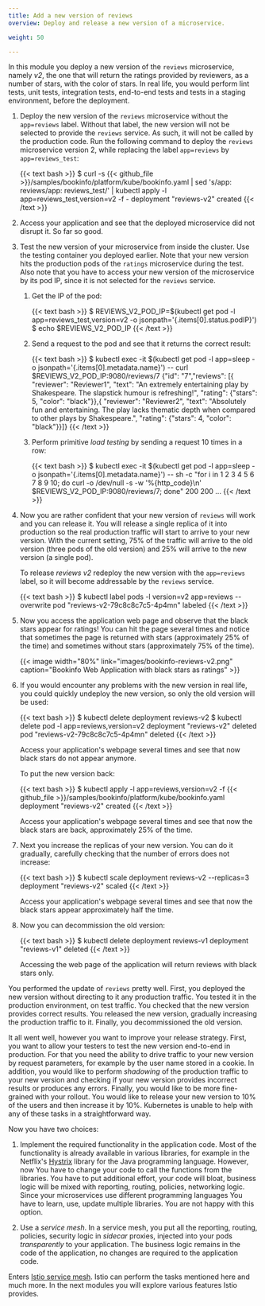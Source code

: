 ```yaml
---
title: Add a new version of reviews
overview: Deploy and release a new version of a microservice.

weight: 50

---
```


In this module you deploy a new version of the `reviews` microservice, namely _v2_, the one that will return the ratings
provided by reviewers, as a number of stars, with the color of stars. In real life, you would perform lint tests,
unit tests, integration tests, end-to-end tests and tests in a staging environment, before the deployment.

1.  Deploy the new version of the `reviews` microservice without the `app=reviews` label. Without that label, the new
    version will not be selected to provide the `reviews` service. As such, it will not be called by the production code.
    Run the following command to deploy the `reviews` microservice version 2, while replacing the label `app=reviews` by `app=reviews_test`:

    {{< text bash >}}
    $ curl -s {{< github_file >}}/samples/bookinfo/platform/kube/bookinfo.yaml | sed 's/app: reviews/app: reviews_test/' | kubectl apply -l app=reviews_test,version=v2 -f -
    deployment "reviews-v2" created
    {{< /text >}}

1.  Access your application and see that the deployed microservice did not disrupt it. So far so good.

1.  Test the new version of your microservice from inside the cluster. Use the testing container you deployed
    earlier. Note that your new version hits the production pods of the `ratings` microservice during the test. Also
    note that you have to access your new version of the microservice by its pod IP, since it is not selected for the
    `reviews` service.

    1.  Get the IP of the pod:

        {{< text bash >}}
        $ REVIEWS_V2_POD_IP=$(kubectl get pod -l app=reviews_test,version=v2 -o jsonpath='{.items[0].status.podIP}')
        $ echo $REVIEWS_V2_POD_IP
        {{< /text >}}

    1.  Send a request to the pod and see that it returns the correct result:

        {{< text bash >}}
        $ kubectl exec -it $(kubectl get pod -l app=sleep -o jsonpath='{.items[0].metadata.name}') -- curl $REVIEWS_V2_POD_IP:9080/reviews/7
        {"id": "7","reviews": [{  "reviewer": "Reviewer1",  "text": "An extremely entertaining play by Shakespeare. The slapstick humour is refreshing!", "rating": {"stars": 5, "color": "black"}},{  "reviewer": "Reviewer2",  "text": "Absolutely fun and entertaining. The play lacks thematic depth when compared to other plays by Shakespeare.", "rating": {"stars": 4, "color": "black"}}]}
        {{< /text >}}

    1.  Perform primitive _load testing_ by sending a request 10 times in a row:

        {{< text bash >}}
        $ kubectl exec -it $(kubectl get pod -l app=sleep -o jsonpath='{.items[0].metadata.name}') -- sh -c "for i in 1 2 3 4 5 6 7 8 9 10; do curl -o /dev/null -s -w '%{http_code}\n' $REVIEWS_V2_POD_IP:9080/reviews/7; done"
        200
        200
        ...
        {{< /text >}}

1.  Now you are rather confident that your new version of `reviews` will work and you can release it.
    You will release a single replica of it into production so the real production traffic will start to arrive to your
    new version. With the current setting, 75% of the traffic will arrive to the old version (three pods of the old
    version) and 25% will arrive to the new version (a single pod).

    To release _reviews v2_ redeploy the new version with the `app=reviews` label, so it will become addressable by
    the `reviews` service.

    {{< text bash >}}
    $ kubectl label pods -l version=v2 app=reviews --overwrite
    pod "reviews-v2-79c8c8c7c5-4p4mn" labeled
    {{< /text >}}

1.  Now you access the application web page and observe that the black stars appear for ratings! You can hit the page
    several times and notice that sometimes the page is returned with stars (approximately 25% of the time) and
    sometimes without stars (approximately 75% of the time).

    {{< image width="80%"
        link="images/bookinfo-reviews-v2.png"
        caption="Bookinfo Web Application with black stars as ratings"
        >}}

1.  If you would encounter any problems with the new version in real life, you could quickly undeploy the new version,
    so only the old version will be used:

    {{< text bash >}}
    $ kubectl delete deployment reviews-v2
    $ kubectl delete pod -l app=reviews,version=v2
    deployment "reviews-v2" deleted
    pod "reviews-v2-79c8c8c7c5-4p4mn" deleted
    {{< /text >}}

    Access your application's webpage several times and see that now black stars do not appear anymore.

    To put the new version back:

    {{< text bash >}}
    $ kubectl apply -l app=reviews,version=v2 -f {{< github_file >}}/samples/bookinfo/platform/kube/bookinfo.yaml
    deployment "reviews-v2" created
    {{< /text >}}

    Access your application's webpage several times and see that now the black stars are back, approximately 25% of the
    time.

1.  Next you increase the replicas of your new version. You can do it gradually, carefully checking that the number of
    errors does not increase:

    {{< text bash >}}
    $ kubectl scale deployment reviews-v2 --replicas=3
    deployment "reviews-v2" scaled
    {{< /text >}}

    Access your application's webpage several times and see that now the black stars appear approximately half the time.

1.  Now you can decommission the old version:

    {{< text bash >}}
    $ kubectl delete deployment reviews-v1
    deployment "reviews-v1" deleted
    {{< /text >}}

    Accessing the web page of the application will return reviews with black stars only.

You performed the update of `reviews` pretty well. First, you deployed the new version without directing to it any
production traffic. You tested it in the production environment, on test traffic.
You checked that the new version provides correct results. You released the new version,
gradually increasing the production traffic to it. Finally, you decommissioned the old version.

It all went well, however you want to improve your release strategy. First, you want to allow your testers to test the
new version end-to-end in production.
For that you need the ability to drive traffic to your new version by request parameters, for example by the user name
stored in a cookie. In addition, you would like to perform _shadowing_ of the production traffic to your new version and
checking if your new version provides incorrect results or produces any errors. Finally, you would like to be more
fine-grained with your rollout. You would like to release your new version to 10% of the users and then increase it by
10%. Kubernetes is unable to help with any of these tasks in a straightforward way.

Now you have two choices:

1. Implement the required functionality in the application code.
Most of the functionality is already available in various libraries, for example in the Netflix's
[Hystrix](https://github.com/Netflix/Hystrix) library  for the Java programming language.
However, now You have to change your code to call the functions from the libraries.
You have to put additional effort, your code will bloat, business logic will be mixed with reporting, routing, policies,
networking logic.
Since your microservices use different programming languages You have to learn, use, update multiple libraries.
You are not happy with this option.

1. Use a _service mesh_. In a service mesh, you put all the reporting, routing, policies, security logic in _sidecar_
proxies, injected into your pods *transparently* to your application. The business logic remains in the code of the
application, no changes are required to the application code.

Enters [Istio service mesh](/). Istio can perform the tasks mentioned here and much more.
In the next modules you will explore various features Istio provides.

